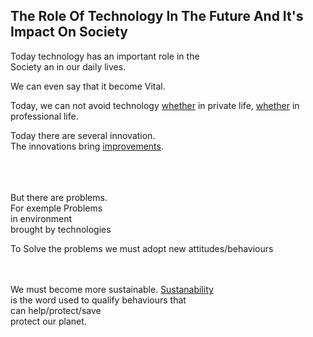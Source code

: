 ## The Role Of Technology In The Future And It's Impact On Society

Today technology has an important role in the  
Society an in our daily lives.

We can even say that it become Vital.


Today, we can not avoid technology
<u>whether</u> in private life, <u>whether</u> in professional life.

Today there are several innovation.  
The innovations bring <u>improvements</u>.  
<br>
<br>
<br>

But there are problems.  
For exemple Problems  
in environment  
brought by technologies  

To Solve the problems we must adopt new attitudes/behaviours
<br>
<br>
<br>

We must become more sustainable.
<u>Sustanability</u>  
is the word used to qualify behaviours that  
can help/protect/save  
protect our planet.